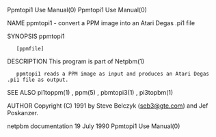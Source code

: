 Ppmtopi1 Use Manual(0)                                                                                                                                                                 Ppmtopi1 Use Manual(0)



NAME
       ppmtopi1 - convert a PPM image into an Atari Degas .pi1 file


SYNOPSIS
       ppmtopi1

       [ppmfile]


DESCRIPTION
       This program is part of Netpbm(1)

       ppmtopi1 reads a PPM image as input and produces an Atari Degas .pi1 file as output.


SEE ALSO
       pi1toppm(1) , ppm(5) , pbmtopi3(1) , pi3topbm(1)



AUTHOR
       Copyright (C) 1991 by Steve Belczyk (seb3@gte.com) and Jef Poskanzer.



netpbm documentation                                                                             19 July 1990                                                                          Ppmtopi1 Use Manual(0)
